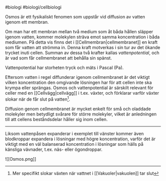 #biologi #biologi/cellbiologi 

Osmos är ett fysikaliskt fenomen som uppstår vid diffusion av vatten igenom ett membran.

Om man har ett membran mellan två medium som åt båda hållen släpper igenom vatten, kommer molekylen sträva emot samma koncentration i båda mediumen. På detta vis finns det i [[Cellmembran|cellmembranet]] en kraft som får vatten att strömma in. Denna kraft motverkas i sin tur av det ökande trycket inuti cellen. Summan av dessa två krafter kallas *vattenpotential*, och är vad som får cellmembranet att behålla sin spänst.

Vattenpotential har storheten tryck och mäts i Pascal (Pa).

Eftersom vatten i regel diffunderar igenom cellmembranet är det viktigt vilken koncentration den omgivande lösningen har för att cellen inte ska krympa eller sprängas. Osmos och vattenpotential är särskilt relevant för celler med en [[Cellvägg|cellvägg]] i t.ex. växter, och förklarar varför växter slokar när de får slut på vatten[^1].

Diffusion genom cellmembranet är mycket enkelt för små och oladdade molekyler men betydligt svårare för större molekyler, vilket är anledningen till att cellens beståndsdelar håller sig inom cellen.

[^1]: Mer specifikt slokar växten när vattnet i [[Vakuoler|vakuolen]] tar slut

---

Liksom vattenpåsen expanderar i exemplet till vänster kommer även blodkroppar expandera i lösningar med högre koncentration, varför det är viktigt med en väl balanserad koncentration i lösningar som hälls på känsliga vävnader, t.ex. näs- eller ögondroppar.

![[Osmos.png]]
